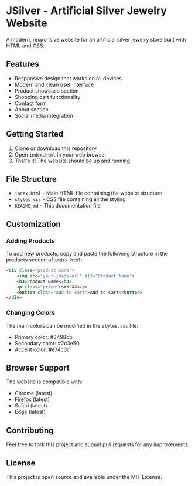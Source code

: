 # JSilver - Artificial Silver Jewelry Website

A modern, responsive website for an artificial silver jewelry store built with HTML and CSS.

## Features

- Responsive design that works on all devices
- Modern and clean user interface
- Product showcase section
- Shopping cart functionality
- Contact form
- About section
- Social media integration

## Getting Started

1. Clone or download this repository
2. Open `index.html` in your web browser
3. That's it! The website should be up and running

## File Structure

- `index.html` - Main HTML file containing the website structure
- `styles.css` - CSS file containing all the styling
- `README.md` - This documentation file

## Customization

### Adding Products
To add new products, copy and paste the following structure in the products section of `index.html`:

```html
<div class="product-card">
    <img src="your-image-url" alt="Product Name">
    <h3>Product Name</h3>
    <p class="price">$XX.XX</p>
    <button class="add-to-cart">Add to Cart</button>
</div>
```

### Changing Colors
The main colors can be modified in the `styles.css` file:
- Primary color: #3498db
- Secondary color: #2c3e50
- Accent color: #e74c3c

## Browser Support

The website is compatible with:
- Chrome (latest)
- Firefox (latest)
- Safari (latest)
- Edge (latest)

## Contributing

Feel free to fork this project and submit pull requests for any improvements.

## License

This project is open source and available under the MIT License. 